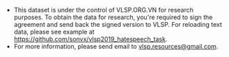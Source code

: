 - This dataset is under the control of VLSP.ORG.VN for research purposes. To obtain the data for research, you're required to sign the agreement and send back the signed version to VLSP. For reloading text data, please see example at https://github.com/sonvx/vlsp2019_hatespeech_task. 
- For more information, please send email to vlsp.resources@gmail.com.
